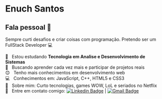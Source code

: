 # Enuch Santos

## Fala pessoal 👋
Sempre curti desafios e criar coisas com programação.
Pretendo ser um FullStack Developer :computer:

 :rocket:  &nbsp; Estou estudando **Tecnologia em Analise e Desenvolvimento de Sistemas**
 <br/> :purple_heart: &nbsp; Buscando aprender cada vez mais e participar de projetos reais
 <br/> :blush: &nbsp; Tenho mais conhecimentos em desenvolvimento web
 <br/> :computer: &nbsp; Conhecimentos em: JavaScript, C++, HTML5 e CSS3
 <br/> 💬  &nbsp; Sobre mim: Curto tecnologias, games WOW, LoL e seriados no Netflix
 <br/> :email: &nbsp; Entre em contato comigo: [![Linkedin Badge](https://img.shields.io/badge/-ThiagoMarinho-blue?style=flat-square&logo=Linkedin&logoColor=white&link=https://https://www.linkedin.com/in/enuch-santos-3879a31b0/)](https://www.linkedin.com/in/enuch-santos-3879a31b0/) 
| 
[![Gmail Badge](https://img.shields.io/badge/-enuch98@gmail.com-c14438?style=flat-square&logo=Gmail&logoColor=white&link=mailto:enuch98@gmail.com)](mailto:enuch98@gmail.com)
